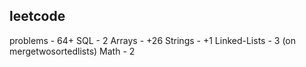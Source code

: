 ## leetcode
problems - 64+
SQL - 2
Arrays - +26
Strings - +1
Linked-Lists - 3 (on mergetwosortedlists)
Math - 2